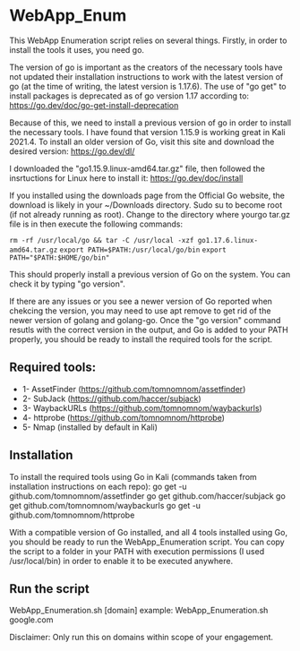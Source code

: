 # WebApp_Enum

This WebApp Enumeration script relies on several things. Firstly, in order to install the tools it uses, you need go.

The version of go is important as the creators of the necessary tools have not updated their installation instructions to work with the latest version of go (at the time of writing, the latest version is 1.17.6). The use of "go get" to install packages is deprecated as of go version 1.17 according to: https://go.dev/doc/go-get-install-deprecation

Because of this, we need to install a previous version of go in order to install the necessary tools. I have found that version 1.15.9 is working great in Kali 2021.4. To install an older version of Go, visit this site and download the desired version: https://go.dev/dl/

I downloaded the "go1.15.9.linux-amd64.tar.gz" file, then followed the insrtuctions for Linux here to install it: https://go.dev/doc/install

If you installed using the downloads page from the Official Go website, the download is likely in your ~/Downloads directory. Sudo su to become root (if not already running as root). Change to the directory where yourgo tar.gz file is in then execute the following commands:

`rm -rf /usr/local/go && tar -C /usr/local -xzf go1.17.6.linux-amd64.tar.gz`
`export PATH=$PATH:/usr/local/go/bin`
`export PATH="$PATH:$HOME/go/bin"`

This should properly install a previous version of Go on the system. You can check it by typing "go version".

If there are any issues or you see a newer version of Go reported when chekcing the version, you may need to use apt remove to get rid of the newer version of golang and golang-go. Once the "go version" command resutls with the correct version in the output, and Go is added to your PATH properly, you should be ready to install the required tools for the script.

## Required tools:
- 1- AssetFinder (https://github.com/tomnomnom/assetfinder)
- 2- SubJack (https://github.com/haccer/subjack)
- 3- WaybackURLs (https://github.com/tomnomnom/waybackurls)
- 4- httprobe (https://github.com/tomnomnom/httprobe)
- 5- Nmap (installed by default in Kali)

## Installation
To install the required tools using Go in Kali (commands taken from installation instructions on each repo):
go get -u github.com/tomnomnom/assetfinder
go get github.com/haccer/subjack
go get github.com/tomnomnom/waybackurls
go get -u github.com/tomnomnom/httprobe

With a compatible version of Go installed, and all 4 tools installed using Go, you should be ready to run the WebApp_Enumeration script.
You can copy the script to a folder in your PATH with execution permissions (I used /usr/local/bin) in order to enable it to be executed anywhere.

## Run the script
WebApp_Enumeration.sh [domain] 
example: WebApp_Enumeration.sh google.com

Disclaimer: Only run this on domains within scope of your engagement.
